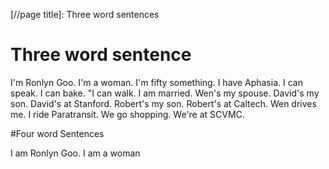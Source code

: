 [//page title]: Three word sentences

# Three word sentence

I'm Ronlyn Goo.
I'm a woman.
I'm fifty something.
I have Aphasia.
I can speak.
I can bake.
"I can walk.
I am married.
Wen's my spouse.
David's my son.
David's at Stanford.
Robert's my son.
Robert's at Caltech.
Wen drives me.
I ride Paratransit.
We go shopping.
We're at SCVMC.

#Four word Sentences

I am Ronlyn Goo.
I am a woman
